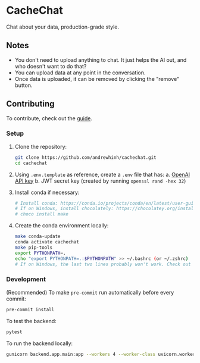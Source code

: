 # CacheChat

Chat about your data, production-grade style.

## Notes

- You don't need to upload anything to chat. It just helps the AI out, and who doesn't want to do that?
- You can upload data at any point in the conversation.
- Once data is uploaded, it can be removed by clicking the "remove" button.

## Contributing

To contribute, check out the [guide](./CONTRIBUTING.md).

### Setup

1. Clone the repository:

   ```bash
   git clone https://github.com/andrewhinh/cachechat.git
   cd cachechat
   ```

2. Using `.env.template` as reference, create a `.env` file that has:
   a. [OpenAI API key](https://beta.openai.com/account/api-keys)
   b. JWT secret key (created by running `openssl rand -hex 32`)

3. Install conda if necessary:

   ```bash
   # Install conda: https://conda.io/projects/conda/en/latest/user-guide/install/index.html#regular-installation
   # If on Windows, install chocolately: https://chocolatey.org/install. Then, run:
   # choco install make
   ```

4. Create the conda environment locally:

   ```bash
   make conda-update
   conda activate cachechat
   make pip-tools
   export PYTHONPATH=.
   echo "export PYTHONPATH=.:$PYTHONPATH" >> ~/.bashrc (or ~/.zshrc)
   # If on Windows, the last two lines probably won't work. Check out this guide for more info: https://datatofish.com/add-python-to-windows-path/
   ```

### Development

(Recommended) To make `pre-commit` run automatically before every commit:

```bash
pre-commit install
```

To test the backend:

```bash
pytest
```

To run the backend locally:

   ```bash
   gunicorn backend.app.main:app --workers 4 --worker-class uvicorn.workers.UvicornWorker --bind 0.0.0.0
   ```

